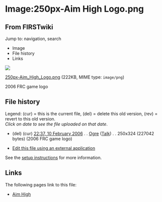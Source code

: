 # Image:250px-Aim High Logo.png

## From FIRSTwiki

Jump to: navigation, search

- Image
- File history
- Links

![](/media/0/02/250px-Aim_High_Logo.png)

[250px-Aim_High_Logo.png](/media/0/02/250px-Aim_High_Logo.png "250px-Aim High
Logo.png") (222KB, MIME type: `image/png`)

2006 FRC game logo

## File history

Legend: (cur) = this is the current file, (del) = delete this old version, (rev) = revert to this old version.<br>
_Click on date to see the file uploaded on that date_.

- (del) (cur) [22:37, 10 February 2006](/media/0/02/250px-Aim_High_Logo.png "/media/0/02/250px-Aim High Logo.png") . . [Ogre](/index.php?title=User:Ogre&action=edit "User:Ogre") ([Talk](/index.php?title=User_talk:Ogre&action=edit "User talk:Ogre")) . . 250x324 (227042 bytes) (2006 FRC game logo)

- [Edit this file using an external application](/index.php?title=Image:250px-Aim_High_Logo.png&action=edit&externaledit=true&mode=file "Image:250px-Aim High Logo.png")

See the [setup instructions](http://meta.wikimedia.org/wiki/Help:External_editors "http://meta.wikimedia.org/wiki/Help:External_editors") for more information.

## Links

The following pages link to this file:

- [Aim High](aim-high)
